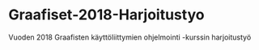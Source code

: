 # Graafiset-2018-Harjoitustyo
Vuoden 2018 Graafisten käyttöliittymien ohjelmointi -kurssin harjoitustyö
